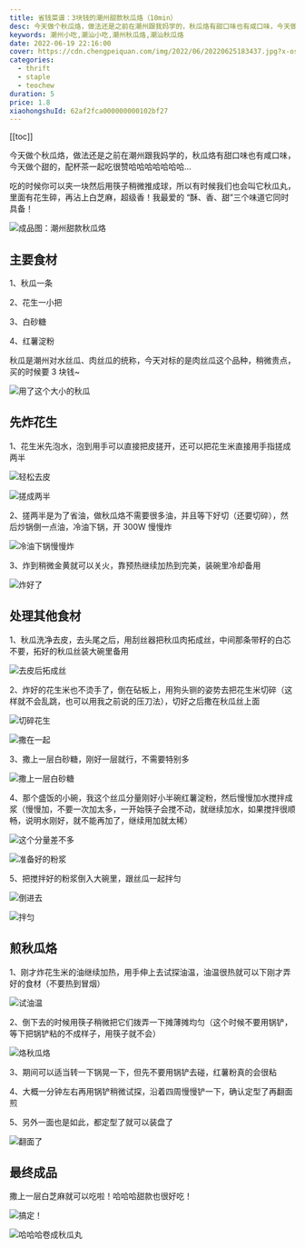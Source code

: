 ```yaml
---
title: 省钱菜谱：3块钱的潮州甜款秋瓜烙（10min）
desc: 今天做个秋瓜烙，做法还是之前在潮州跟我妈学的，秋瓜烙有甜口味也有咸口味，今天做个甜的，配杯茶一起吃很赞哈哈哈哈哈哈哈…
keywords: 潮州小吃,潮汕小吃,潮州秋瓜烙,潮汕秋瓜烙
date: 2022-06-19 22:16:00
cover: https://cdn.chengpeiquan.com/img/2022/06/20220625183437.jpg?x-oss-process=image/interlace,1
categories:
  - thrift
  - staple
  - teochew
duration: 5
price: 1.8
xiaohongshuId: 62af2fca000000000102bf27
---
```


[[toc]]

今天做个秋瓜烙，做法还是之前在潮州跟我妈学的，秋瓜烙有甜口味也有咸口味，今天做个甜的，配杯茶一起吃很赞哈哈哈哈哈哈哈…

吃的时候你可以夹一块然后用筷子稍微推成球，所以有时候我们也会叫它秋瓜丸，里面有花生碎，再沾上白芝麻，超级香！我最爱的 “酥、香、甜”三个味道它同时具备！

![成品图：潮州甜款秋瓜烙](https://cdn.chengpeiquan.com/img/2022/06/20220625183453.jpg?x-oss-process=image/interlace,1)

## 主要食材

1、秋瓜一条

2、花生一小把

3、白砂糖

4、红薯淀粉

秋瓜是潮州对水丝瓜、肉丝瓜的统称，今天对标的是肉丝瓜这个品种，稍微贵点，买的时候要 3 块钱~

![用了这个大小的秋瓜](https://cdn.chengpeiquan.com/img/2022/06/20220625183500.jpg?x-oss-process=image/interlace,1)

## 先炸花生

1、花生米先泡水，泡到用手可以直接把皮搓开，还可以把花生米直接用手指搓成两半

![轻松去皮](https://cdn.chengpeiquan.com/img/2022/06/20220625183456.jpg?x-oss-process=image/interlace,1)

![搓成两半](https://cdn.chengpeiquan.com/img/2022/06/20220625183457.jpg?x-oss-process=image/interlace,1)

2、搓两半是为了省油，做秋瓜烙不需要很多油，并且等下好切（还要切碎），然后炒锅倒一点油，冷油下锅，开 300W 慢慢炸

![冷油下锅慢慢炸](https://cdn.chengpeiquan.com/img/2022/06/20220625183458.jpg?x-oss-process=image/interlace,1)

3、炸到稍微金黄就可以关火，靠预热继续加热到完美，装碗里冷却备用

![炸好了](https://cdn.chengpeiquan.com/img/2022/06/20220625183459.jpg?x-oss-process=image/interlace,1)

## 处理其他食材

1、秋瓜洗净去皮，去头尾之后，用刮丝器把秋瓜肉拓成丝，中间那条带籽的白芯不要，拓好的秋瓜丝装大碗里备用

![去皮后拓成丝](https://cdn.chengpeiquan.com/img/2022/06/20220625183501.jpg?x-oss-process=image/interlace,1)

2、炸好的花生米也不烫手了，倒在砧板上，用狗头铡的姿势去把花生米切碎（这样就不会乱跳，也可以用我之前说的压刀法），切好之后撒在秋瓜丝上面

![切碎花生](https://cdn.chengpeiquan.com/img/2022/06/20220625183502.jpg?x-oss-process=image/interlace,1)

![撒在一起](https://cdn.chengpeiquan.com/img/2022/06/20220625183503.jpg?x-oss-process=image/interlace,1)

3、撒上一层白砂糖，刚好一层就行，不需要特别多

![撒上一层白砂糖](https://cdn.chengpeiquan.com/img/2022/06/20220625183504.jpg?x-oss-process=image/interlace,1)

4、那个盛饭的小碗，我这个丝瓜分量刚好小半碗红薯淀粉，然后慢慢加水搅拌成浆（慢慢加，不要一次加太多，一开始筷子会搅不动，就继续加水，如果搅拌很顺畅，说明水刚好，就不能再加了，继续用加就太稀）

![这个分量差不多](https://cdn.chengpeiquan.com/img/2022/06/20220625183505.jpg?x-oss-process=image/interlace,1)

![准备好的粉浆](https://cdn.chengpeiquan.com/img/2022/06/20220625183506.jpg?x-oss-process=image/interlace,1)

5、把搅拌好的粉浆倒入大碗里，跟丝瓜一起拌匀

![倒进去](https://cdn.chengpeiquan.com/img/2022/06/20220625183507.jpg?x-oss-process=image/interlace,1)

![拌匀](https://cdn.chengpeiquan.com/img/2022/06/20220625183508.jpg?x-oss-process=image/interlace,1)

## 煎秋瓜烙

1、刚才炸花生米的油继续加热，用手伸上去试探油温，油温很热就可以下刚才弄好的食材（不要热到冒烟）

![试油温](https://cdn.chengpeiquan.com/img/2022/06/20220625183509.jpg?x-oss-process=image/interlace,1)

2、倒下去的时候用筷子稍微把它们拨弄一下摊薄摊均匀（这个时候不要用锅铲，等下把锅铲粘的不成样子，用筷子就不会）

![烙秋瓜烙](https://cdn.chengpeiquan.com/img/2022/06/20220625183510.jpg?x-oss-process=image/interlace,1)

3、期间可以适当转一下锅晃一下，但先不要用锅铲去碰，红薯粉真的会很粘

4、大概一分钟左右再用锅铲稍微试探，沿着四周慢慢铲一下，确认定型了再翻面煎

5、另外一面也是如此，都定型了就可以装盘了

![翻面了](https://cdn.chengpeiquan.com/img/2022/06/20220625183452.jpg?x-oss-process=image/interlace,1)

## 最终成品

撒上一层白芝麻就可以吃啦！哈哈哈甜款也很好吃！

![搞定！](https://cdn.chengpeiquan.com/img/2022/06/20220625183455.jpg?x-oss-process=image/interlace,1)

![哈哈哈卷成秋瓜丸](https://cdn.chengpeiquan.com/img/2022/06/20220625183454.jpg?x-oss-process=image/interlace,1)
